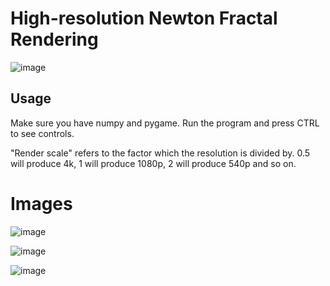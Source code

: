 # High-resolution Newton Fractal Rendering
![image](https://user-images.githubusercontent.com/92127094/234312081-4afd901d-7b03-4b6c-8795-5bcd0fcdd6eb.png)

## Usage
Make sure you have numpy and pygame. Run the program and press CTRL to see controls.

"Render scale" refers to the factor which the resolution is divided by. 0.5 will produce 4k, 1 will produce 1080p, 2 will produce 540p and so on.

# Images 
![image](https://user-images.githubusercontent.com/92127094/234312682-f48af43c-482f-4fa2-95d4-3bdba10780ef.png)

![image](https://user-images.githubusercontent.com/92127094/234312776-77c51adf-9393-4a05-89fe-ad5c5ab8f5f9.png)

![image](https://user-images.githubusercontent.com/92127094/234589491-5019bbb3-158c-43de-a93d-2e7bcdc6f823.png)

